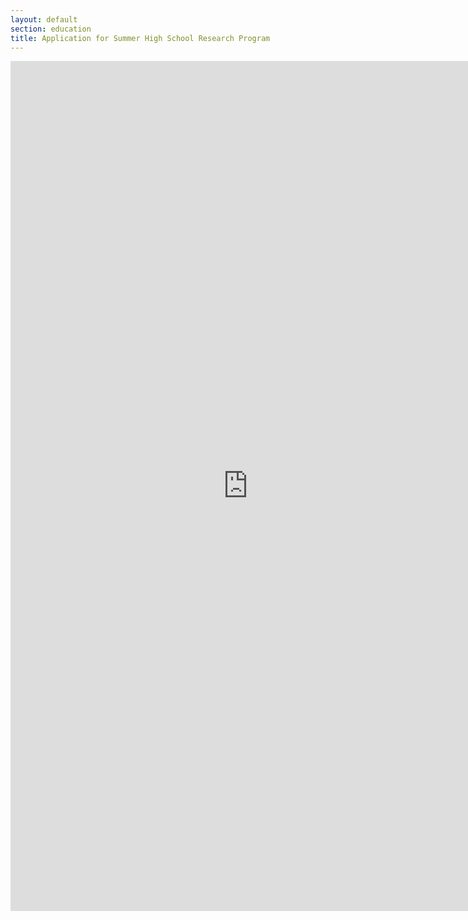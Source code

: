 ```yaml
---
layout: default
section: education
title: Application for Summer High School Research Program
---
```


<iframe src="https://docs.google.com/forms/d/15qVyJA4G3MaYFlS2PgJcNDXFy8j9db2nTd8PFq7fDf4/viewform?embedded=true" width="760" height="1360" frameborder="0" marginheight="0" marginwidth="0">Loading...</iframe>

 


